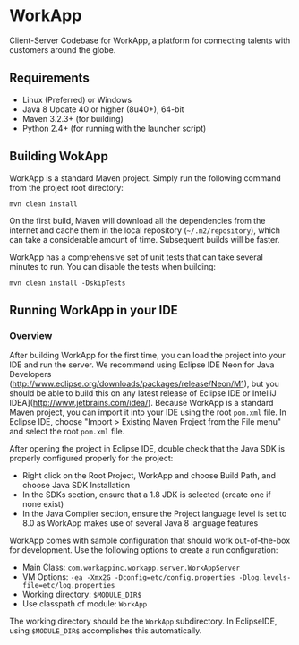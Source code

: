 # WorkApp
Client-Server Codebase for WorkApp, a platform for connecting talents with customers around the globe.  

## Requirements

* Linux (Preferred) or Windows 
* Java 8 Update 40 or higher (8u40+), 64-bit
* Maven 3.2.3+ (for building)
* Python 2.4+ (for running with the launcher script)

## Building WokApp

WorkApp is a standard Maven project. Simply run the following command from the project root directory:

    mvn clean install

On the first build, Maven will download all the dependencies from the internet and cache them in the local repository (`~/.m2/repository`), which can take a considerable amount of time. Subsequent builds will be faster.

WorkApp has a comprehensive set of unit tests that can take several minutes to run. You can disable the tests when building:

    mvn clean install -DskipTests
    
## Running WorkApp in your IDE

### Overview

After building WorkApp for the first time, you can load the project into your IDE and run the server. We recommend using Eclipse IDE Neon for Java Developers (http://www.eclipse.org/downloads/packages/release/Neon/M1), but you should be able to build this on any latest release of Eclipse IDE or IntelliJ IDEA](http://www.jetbrains.com/idea/). Because WorkApp is a standard Maven project, you can import it into your IDE using the root `pom.xml` file. In Eclipse IDE, choose "Import > Existing Maven Project from the File menu" and select the root `pom.xml` file.

After opening the project in Eclipse IDE, double check that the Java SDK is properly configured properly for the project:

* Right click on the Root Project, WorkApp and choose Build Path, and choose Java SDK Installation
* In the SDKs section, ensure that a 1.8 JDK is selected (create one if none exist)
* In the Java Compiler section, ensure the Project language level is set to 8.0 as WorkApp makes use of several Java 8 language features

WorkApp comes with sample configuration that should work out-of-the-box for development. Use the following options to create a run configuration:

* Main Class: `com.workappinc.workapp.server.WorkAppServer`
* VM Options: `-ea -Xmx2G -Dconfig=etc/config.properties -Dlog.levels-file=etc/log.properties`
* Working directory: `$MODULE_DIR$`
* Use classpath of module: `WorkApp`

The working directory should be the `WorkApp` subdirectory. In EclipseIDE, using `$MODULE_DIR$` accomplishes this automatically.

